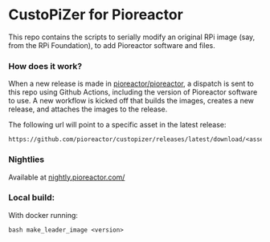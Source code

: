 # CustoPiZer for Pioreactor

This repo contains the scripts to serially modify an original RPi image (say, from the RPi Foundation), to add Pioreactor software and files.

### How does it work?

When a new release is made in [pioreactor/pioreactor](https://github.com/Pioreactor/pioreactor), a dispatch is sent to this repo using Github Actions, including the version of Pioreactor software to use. A new workflow is kicked off that builds the images, creates a new release, and attaches the images to the release.

The following url will point to a specific asset in the latest release:
```
https://github.com/pioreactor/custopizer/releases/latest/download/<asset_name>
```

### Nightlies

Available at [nightly.pioreactor.com/](https://nightly.pioreactor.com/)

### Local build:

With docker running:

```
bash make_leader_image <version>
```
